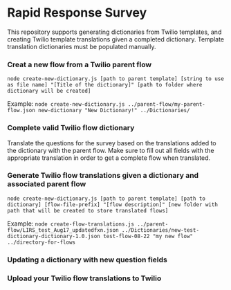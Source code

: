 # Rapid Response Survey

This repository supports generating dictionaries from Twilio templates, and creating Twilio template translations given a completed dictionary. Template translation dictionaries must be populated manually.

### Creat a new flow from a Twilio parent flow
`node create-new-dictionary.js [path to parent template] [string to use as file name] "[Title of the dictionary]" [path to folder where dictionary will be created]`

Example: `node create-new-dictionary.js ../parent-flow/my-parent-flow.json new-dictionary "New Dictionary!" ../Dictionaries/`

### Complete valid Twilio flow dictionary

Translate the questions for the survey based on the translations added to the dictionary with the parent flow. Make sure to fill out all fields with the appropriate translation in order to get a complete flow when translated.

### Generate Twilio flow translations given a dictionary and associated parent flow

`node create-new-dictionary.js [path to parent template] [path to dictionary] [flow-file-prefix] "[flow description]" [new folder with path that will be created to store translated flows]`

Example: `node create-flow-translations.js ../parent-flow/LIRS_test_Aug17_updatedfxn.json ../Dictionaries/new-test-dictionary-dictionary-1.0.json test-flow-08-22 "my new flow" ../directory-for-flows`

### Updating a dictionary with new question fields

### Upload your Twilio flow translations to Twilio